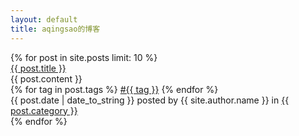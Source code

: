 ```yaml
---
layout: default
title: aqingsao的博客
---
```


<div id="posts">
  {% for post in site.posts limit: 10 %}
    <div class="post">
      <div class="title"><a href="{{ post.url }}">{{ post.title }}</a></div>
      <div class="content">{{ post.content }}</div>
      <div class="footer"> 
        <div class="tags">
          {% for tag in post.tags %}
            <a class="tag" href="/tags.html#{{ tag }}">#{{ tag }}</a>
          {% endfor %}
        </div>
        <span class="date">{{ post.date | date_to_string }}</span><span class="author"> posted by {{ site.author.name }} in</span>
        <span><a class="category" href="/categories.html#{{ post.category }}">{{ post.category }}</a></span>
        <span><a class="comments" href="{{ post.url }}#disqus_thread"></a></span>
      </div>
    </div>
  {% endfor %}
</div>
